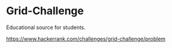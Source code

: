 # Grid-Challenge
Educational source for students.

https://www.hackerrank.com/challenges/grid-challenge/problem
